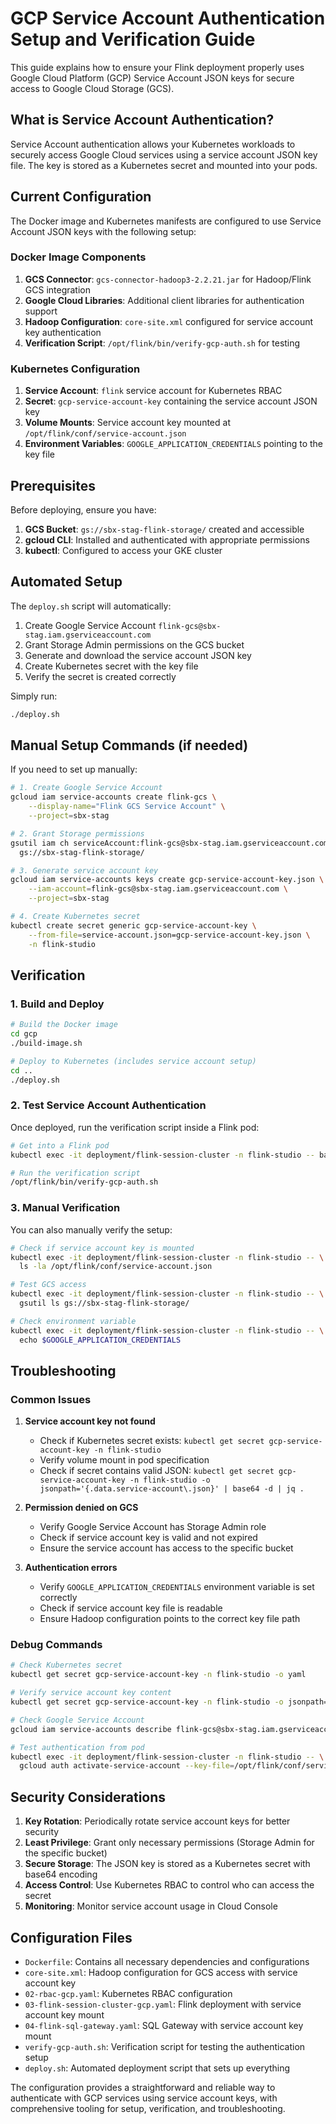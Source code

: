 # GCP Service Account Authentication Setup and Verification Guide

This guide explains how to ensure your Flink deployment properly uses Google Cloud Platform (GCP) Service Account JSON keys for secure access to Google Cloud Storage (GCS).

## What is Service Account Authentication?

Service Account authentication allows your Kubernetes workloads to securely access Google Cloud services using a service account JSON key file. The key is stored as a Kubernetes secret and mounted into your pods.

## Current Configuration

The Docker image and Kubernetes manifests are configured to use Service Account JSON keys with the following setup:

### Docker Image Components

1. **GCS Connector**: `gcs-connector-hadoop3-2.2.21.jar` for Hadoop/Flink GCS integration
2. **Google Cloud Libraries**: Additional client libraries for authentication support
3. **Hadoop Configuration**: `core-site.xml` configured for service account key authentication
4. **Verification Script**: `/opt/flink/bin/verify-gcp-auth.sh` for testing

### Kubernetes Configuration

1. **Service Account**: `flink` service account for Kubernetes RBAC
2. **Secret**: `gcp-service-account-key` containing the service account JSON key
3. **Volume Mounts**: Service account key mounted at `/opt/flink/conf/service-account.json`
4. **Environment Variables**: `GOOGLE_APPLICATION_CREDENTIALS` pointing to the key file

## Prerequisites

Before deploying, ensure you have:

1. **GCS Bucket**: `gs://sbx-stag-flink-storage/` created and accessible
2. **gcloud CLI**: Installed and authenticated with appropriate permissions
3. **kubectl**: Configured to access your GKE cluster

## Automated Setup

The `deploy.sh` script will automatically:

1. Create Google Service Account `flink-gcs@sbx-stag.iam.gserviceaccount.com`
2. Grant Storage Admin permissions on the GCS bucket
3. Generate and download the service account JSON key
4. Create Kubernetes secret with the key file
5. Verify the secret is created correctly

Simply run:

```bash
./deploy.sh
```

## Manual Setup Commands (if needed)

If you need to set up manually:

```bash
# 1. Create Google Service Account
gcloud iam service-accounts create flink-gcs \
    --display-name="Flink GCS Service Account" \
    --project=sbx-stag

# 2. Grant Storage permissions
gsutil iam ch serviceAccount:flink-gcs@sbx-stag.iam.gserviceaccount.com:roles/storage.admin \
  gs://sbx-stag-flink-storage/

# 3. Generate service account key
gcloud iam service-accounts keys create gcp-service-account-key.json \
    --iam-account=flink-gcs@sbx-stag.iam.gserviceaccount.com \
    --project=sbx-stag

# 4. Create Kubernetes secret
kubectl create secret generic gcp-service-account-key \
    --from-file=service-account.json=gcp-service-account-key.json \
    -n flink-studio
```

## Verification

### 1. Build and Deploy

```bash
# Build the Docker image
cd gcp
./build-image.sh

# Deploy to Kubernetes (includes service account setup)
cd ..
./deploy.sh
```

### 2. Test Service Account Authentication

Once deployed, run the verification script inside a Flink pod:

```bash
# Get into a Flink pod
kubectl exec -it deployment/flink-session-cluster -n flink-studio -- bash

# Run the verification script
/opt/flink/bin/verify-gcp-auth.sh
```

### 3. Manual Verification

You can also manually verify the setup:

```bash
# Check if service account key is mounted
kubectl exec -it deployment/flink-session-cluster -n flink-studio -- \
  ls -la /opt/flink/conf/service-account.json

# Test GCS access
kubectl exec -it deployment/flink-session-cluster -n flink-studio -- \
  gsutil ls gs://sbx-stag-flink-storage/

# Check environment variable
kubectl exec -it deployment/flink-session-cluster -n flink-studio -- \
  echo $GOOGLE_APPLICATION_CREDENTIALS
```

## Troubleshooting

### Common Issues

1. **Service account key not found**
   - Check if Kubernetes secret exists: `kubectl get secret gcp-service-account-key -n flink-studio`
   - Verify volume mount in pod specification
   - Check if secret contains valid JSON: `kubectl get secret gcp-service-account-key -n flink-studio -o jsonpath='{.data.service-account\.json}' | base64 -d | jq .`

2. **Permission denied on GCS**
   - Verify Google Service Account has Storage Admin role
   - Check if service account key is valid and not expired
   - Ensure the service account has access to the specific bucket

3. **Authentication errors**
   - Verify `GOOGLE_APPLICATION_CREDENTIALS` environment variable is set correctly
   - Check if service account key file is readable
   - Ensure Hadoop configuration points to the correct key file path

### Debug Commands

```bash
# Check Kubernetes secret
kubectl get secret gcp-service-account-key -n flink-studio -o yaml

# Verify service account key content
kubectl get secret gcp-service-account-key -n flink-studio -o jsonpath='{.data.service-account\.json}' | base64 -d | jq .

# Check Google Service Account
gcloud iam service-accounts describe flink-gcs@sbx-stag.iam.gserviceaccount.com

# Test authentication from pod
kubectl exec -it deployment/flink-session-cluster -n flink-studio -- \
  gcloud auth activate-service-account --key-file=/opt/flink/conf/service-account.json
```

## Security Considerations

1. **Key Rotation**: Periodically rotate service account keys for better security
2. **Least Privilege**: Grant only necessary permissions (Storage Admin for the specific bucket)
3. **Secure Storage**: The JSON key is stored as a Kubernetes secret with base64 encoding
4. **Access Control**: Use Kubernetes RBAC to control who can access the secret
5. **Monitoring**: Monitor service account usage in Cloud Console

## Configuration Files

- `Dockerfile`: Contains all necessary dependencies and configurations
- `core-site.xml`: Hadoop configuration for GCS access with service account key
- `02-rbac-gcp.yaml`: Kubernetes RBAC configuration
- `03-flink-session-cluster-gcp.yaml`: Flink deployment with service account key mount
- `04-flink-sql-gateway.yaml`: SQL Gateway with service account key mount
- `verify-gcp-auth.sh`: Verification script for testing the authentication setup
- `deploy.sh`: Automated deployment script that sets up everything

The configuration provides a straightforward and reliable way to authenticate with GCP services using service account keys, with comprehensive tooling for setup, verification, and troubleshooting.
